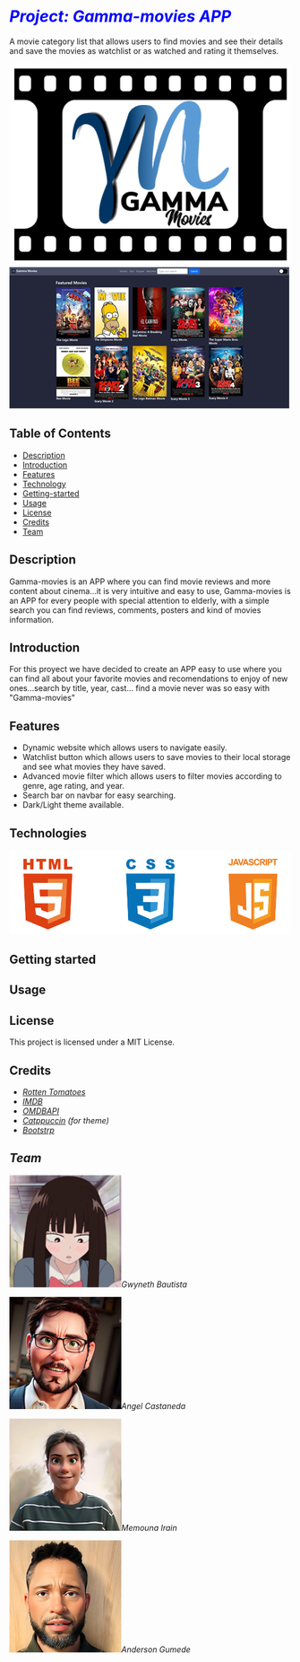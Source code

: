 # <b><i><span style="color:blue">Project: Gamma-movies APP </span></b></i>

A movie category list that allows users to find movies and see their details and save the movies as watchlist or as watched and rating it themselves.


![Alt text](./images/logo.png) ![Alt text](./images/app.png)


## Table of Contents

- [Description](#Description)
- [Introduction](#Introduction)
- [Features](#Features)
- [Technology](#Technology)
- [Getting-started](#Getting-started)
- [Usage](#Usage)
- [License](#License)
- [Credits](#Credits)
- [Team](#Team)

## Description
Gamma-movies is an APP where you can find movie reviews and more content about cinema...it is very intuitive and easy to use, Gamma-movies is an APP for every people with special attention to elderly, with a simple search you can find reviews, comments, posters and kind of movies information.

## Introduction

For this proyect we have decided to create an APP easy to use where you can find all about your favorite movies and recomendations to enjoy of new ones...search by title, year, cast... find a movie never was so easy with "Gamma-movies"

## Features
- Dynamic website which allows users to navigate easily.
- Watchlist button which allows users to save movies to their local storage and see what movies they have saved.
- Advanced movie filter which allows users to filter movies according to genre, age rating, and year.
- Search bar on navbar for easy searching.
- Dark/Light theme available.

## Technologies

![Alt text](./images/codes.jpg)

## Getting started

## Usage

## License

This project is licensed under a MIT License.

## Credits
- <i>[Rotten Tomatoes](https://www.rottentomatoes.com/)
- <i>[IMDB](https://www.imdb.com/)
- <i>[OMDBAPI](https://www.omdbapi.com/)
- <i>[Catppuccin](https://catppuccin-website.vercel.app/)  (for theme)
- <i>[Bootstrp](https://getbootstrap.com/)

## Team

![Alt text](./images/Gwyneth.png)Gwyneth Bautista

![Alt text](./images/Angel.png)Angel Castaneda

![Alt text](./images/Memouna.png)Memouna Irain

![Alt text](./images/Anderson.png)Anderson Gumede
